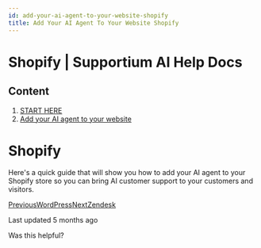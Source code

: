 ```yaml
---
id: add-your-ai-agent-to-your-website-shopify
title: Add Your AI Agent To Your Website Shopify
---
```



# Shopify | Supportium AI Help Docs

## Content

  1. [START HERE](/start-here)
  2. [Add your AI agent to your website](/start-here/add-your-ai-agent-to-your-website)

# Shopify

Here's a quick guide that will show you how to add your AI agent to your Shopify store so you can bring AI customer support to your customers and visitors.

[PreviousWordPress](/start-here/add-your-ai-agent-to-your-website/wordpress)[NextZendesk](/start-here/add-your-ai-agent-to-your-website/zendesk)

Last updated 5 months ago

Was this helpful?
